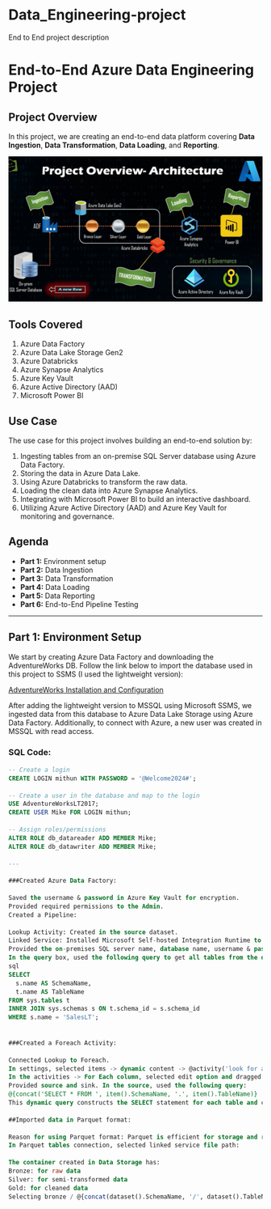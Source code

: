 # Data_Engineering-project
End to End project description
# End-to-End Azure Data Engineering Project

## Project Overview

In this project, we are creating an end-to-end data platform covering **Data Ingestion**, **Data Transformation**, **Data Loading**, and **Reporting**.

![Project Architecture](https://github.com/MithunDataPro/End-to-End-Azure-Data-Engineering-Project/blob/main/Data%20Engineering%20End%20to%20End%20Project%20Architecture.png)

## Tools Covered
1. Azure Data Factory
2. Azure Data Lake Storage Gen2
3. Azure Databricks
4. Azure Synapse Analytics
5. Azure Key Vault
6. Azure Active Directory (AAD)
7. Microsoft Power BI

## Use Case

The use case for this project involves building an end-to-end solution by:
1. Ingesting tables from an on-premise SQL Server database using Azure Data Factory.
2. Storing the data in Azure Data Lake.
3. Using Azure Databricks to transform the raw data.
4. Loading the clean data into Azure Synapse Analytics.
5. Integrating with Microsoft Power BI to build an interactive dashboard.
6. Utilizing Azure Active Directory (AAD) and Azure Key Vault for monitoring and governance.

## Agenda
- **Part 1:** Environment setup
- **Part 2:** Data Ingestion
- **Part 3:** Data Transformation
- **Part 4:** Data Loading
- **Part 5:** Data Reporting
- **Part 6:** End-to-End Pipeline Testing

---

## Part 1: Environment Setup

We start by creating Azure Data Factory and downloading the AdventureWorks DB. Follow the link below to import the database used in this project to SSMS (I used the lightweight version):

[AdventureWorks Installation and Configuration](https://learn.microsoft.com/en-us/sql/samples/adventureworks-install-configure?view=sql-server-ver16&tabs=ssms)

After adding the lightweight version to MSSQL using Microsoft SSMS, we ingested data from this database to Azure Data Lake Storage using Azure Data Factory. Additionally, to connect with Azure, a new user was created in MSSQL with read access.

### SQL Code:

```sql
-- Create a login
CREATE LOGIN mithun WITH PASSWORD = '@Welcome2024#';

-- Create a user in the database and map to the login
USE AdventureWorksLT2017;
CREATE USER Mike FOR LOGIN mithun;

-- Assign roles/permissions
ALTER ROLE db_datareader ADD MEMBER Mike;
ALTER ROLE db_datawriter ADD MEMBER Mike;

---

###Created Azure Data Factory:

Saved the username & password in Azure Key Vault for encryption.
Provided required permissions to the Admin.
Created a Pipeline:

Lookup Activity: Created in the source dataset.
Linked Service: Installed Microsoft Self-hosted Integration Runtime to connect with the on-premises database.
Provided the on-premises SQL server name, database name, username & password from the vault, and checked the connections.
In the query box, used the following query to get all tables from the database:
sql
SELECT 
  s.name AS SchemaName,
  t.name AS TableName
FROM sys.tables t
INNER JOIN sys.schemas s ON t.schema_id = s.schema_id
WHERE s.name = 'SalesLT';


###Created a Foreach Activity:

Connected Lookup to Foreach.
In settings, selected items -> dynamic content -> @activity('look for all tables').output.value
In the activities -> For Each column, selected edit option and dragged Copy Data activity.
Provided source and sink. In the source, used the following query:
@{concat('SELECT * FROM ', item().SchemaName, '.', item().TableName)}
This dynamic query constructs the SELECT statement for each table and copies the data.

##Imported data in Parquet format:

Reason for using Parquet format: Parquet is efficient for storage and retrieval, supporting advanced compression techniques and efficient encoding schemes.
In Parquet tables connection, selected linked service file path:

The container created in Data Storage has:
Bronze: for raw data
Silver: for semi-transformed data
Gold: for cleaned data
Selecting bronze / @{concat(dataset().SchemaName, '/', dataset().TableName)} / @{concat(dataset().TableName, '.parquet')} to automate file extensions.
